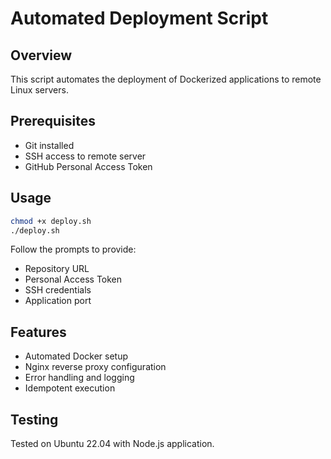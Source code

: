 # Automated Deployment Script

## Overview
This script automates the deployment of Dockerized applications to remote Linux servers.

## Prerequisites
- Git installed
- SSH access to remote server
- GitHub Personal Access Token

## Usage
```bash
chmod +x deploy.sh
./deploy.sh
```

Follow the prompts to provide:
- Repository URL
- Personal Access Token
- SSH credentials
- Application port

## Features
- Automated Docker setup
- Nginx reverse proxy configuration
- Error handling and logging
- Idempotent execution

## Testing
Tested on Ubuntu 22.04 with Node.js application.